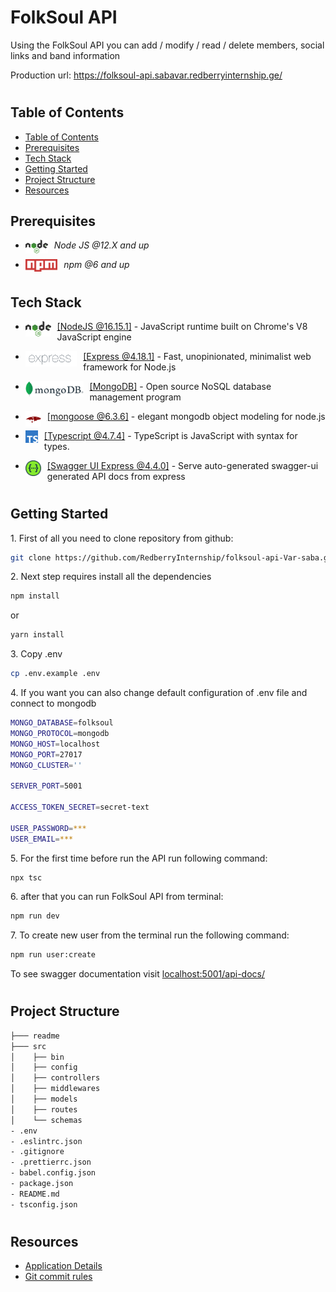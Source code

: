 <h1>FolkSoul API</h1>
<p>Using the FolkSoul API you can add / modify / read / delete members, social links and band information</p>

Production url: https://folksoul-api.sabavar.redberryinternship.ge/

#

## Table of Contents

- [Table of Contents](#table-of-contents)
- [Prerequisites](#prerequisites)
- [Tech Stack](#tech-stack)
- [Getting Started](#getting-started)
- [Project Structure](#project-structure)
- [Resources](#resources)

## Prerequisites

- <img style="padding-right:10px;" align="left"  src="readme/assets/nodejs.png"   height="22"/> <p>_Node JS @12.X and up_</p>
- <img style="padding-right:10px;" align="left"  src="readme/assets/npm.png"   height="20"/> <p>_npm @6 and up_</p>

#

## Tech Stack

- <img style="padding-right:10px;" align="left"  src="readme/assets/nodejs.png"   height="25"/> <p><a href="https://nodejs.org/en/" target="_blank">[NodeJS @16.15.1]</a> - JavaScript runtime built on Chrome's V8 JavaScript engine<p/>

- <img style="padding-right:10px;" align="left"  src="readme/assets/express.png"   height="25"/> <p><a href="https://expressjs.com/" target="_blank">[Express @4.18.1]</a> - Fast, unopinionated, minimalist web framework for Node.js<p/>

- <img style="padding-right:10px;" align="left"  src="readme/assets/mongodb.png"   height="25"/> <p><a href="https://www.mongodb.com/" target="_blank">[MongoDB]</a> - Open source NoSQL database management program<p/>

- <img style="padding-right:10px;" align="left"  src="readme/assets/mongoose.png"   height="25"/> <p><a href="https://mongoosejs.com/" target="_blank">[mongoose @6.3.6]</a> - elegant mongodb object modeling for node.js<p/>

- <img style="padding-right:10px;" align="left"  src="readme/assets/typescript.png"   height="20"/> <p><a href="https://www.typescriptlang.org/" target="_blank">[Typescript @4.7.4]</a> - TypeScript is JavaScript with syntax for types.<p/>

- <img style="padding-right:10px;" align="left"  src="readme/assets/swagger.png"   height="25"/> <p><a href="https://www.npmjs.com/package/swagger-ui-express" target="_blank">[Swagger UI Express @4.4.0]</a> - Serve auto-generated swagger-ui generated API docs from express<p/>

#

## Getting Started

1\. First of all you need to clone repository from github:

```sh
git clone https://github.com/RedberryInternship/folksoul-api-Var-saba.git
```

2\. Next step requires install all the dependencies

```sh
npm install
```

or

```sh
yarn install
```

3\. Copy .env

```sh
cp .env.example .env
```

4\. If you want you can also change default configuration of .env file and connect to mongodb

```sh
MONGO_DATABASE=folksoul
MONGO_PROTOCOL=mongodb
MONGO_HOST=localhost
MONGO_PORT=27017
MONGO_CLUSTER=''

SERVER_PORT=5001

ACCESS_TOKEN_SECRET=secret-text

USER_PASSWORD=***
USER_EMAIL=***
```

5\. For the first time before run the API run following command:

```sh
npx tsc
```

6\. after that you can run FolkSoul API from terminal:

```sh
npm run dev
```

7\. To create new user from the terminal run the following command:

```sh
npm run user:create
```

To see swagger documentation visit [localhost:5001/api-docs/](http://localhost:5001/api-docs/)

#

#

## Project Structure

```bash
├─── readme
├─── src
│    ├── bin
│    ├── config
│    ├── controllers
│    ├── middlewares
│    ├── models
│    ├── routes
│    └── schemas
- .env
- .eslintrc.json
- .gitignore
- .prettierrc.json
- babel.config.json
- package.json
- README.md
- tsconfig.json


```

#

## Resources

- [Application Details](https://redberry.gitbook.io/assignment-iii-folksoul/)
- [Git commit rules](https://redberry.gitbook.io/resources/git-is-semantikuri-komitebi)
